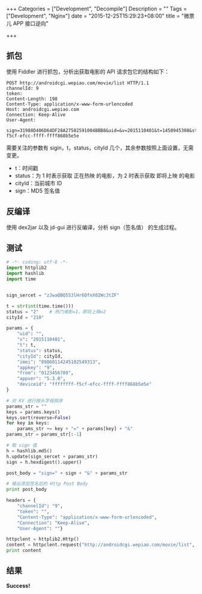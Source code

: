+++
Categories = ["Development", "Decompile"]
Description = ""
Tags = ["Development", "Nginx"]
date = "2015-12-25T15:29:23+08:00"
title = "微票儿 APP 接口逆向"

+++

## 抓包

使用 Fiddler 进行抓包，分析出获取电影的 API 请求包它的结构如下：
```
POST http://androidcgi.wepiao.com/movie/list HTTP/1.1
channelId: 9
token: 
Content-Length: 198
Content-Type: application/x-www-form-urlencoded
Host: androidcgi.wepiao.com
Connection: Keep-Alive
User-Agent: 

sign=31988D406D64DF28A27502591004BBB8&uid=&v=2015110401&t=1450945308&status=2&cityId=210&imei=89860114245102549313&appkey=9&from=0123456789&appver=5.3.0&deviceid=ffffffff-f5cf-efcc-ffff-ffff868b5e5e
```


需要关注的参数有 sigin，t，status，cityId 几个，其余参数按照上面设置，无需变更。
- t：时间戳
- status：为 1 时表示获取 正在热映 的电影，为 2 时表示获取 即将上映 的电影
- cityId：当前城市 ID
- sign：MD5 签名值

## 反编译

使用 dex2jar 以及 jd-gui 进行反编译，分析 sign（签名值） 的生成过程。

## 测试

```python
# -*- coding: utf-8 -*-
import httplib2
import hashlib
import time


sign_sercet = "zJwaQBQ553lHr6DfnX02WcJtZF"

t = str(int(time.time()))
status = "2"    # 热门电影=1，即将上映=2
cityId = "210"

params = {
    "uid": "",
    "v": "2015110401",
    "t": t,
    "status": status,
    "cityId": cityId,
    "imei": "89860114245102549313",
    "appkey": "9",
    "from": "0123456789",
    "appver": "5.3.0",
    "deviceid": "ffffffff-f5cf-efcc-ffff-ffff868b5e5e"
}

# 对 KV 进行按头字母排序
params_str = ""
keys = params.keys()
keys.sort(reverse=False)
for key in keys:
    params_str += key + "=" + params[key] + "&"
params_str = params_str[:-1]

# 取 sign 值
h = hashlib.md5()
h.update(sign_sercet + params_str)
sign = h.hexdigest().upper()

post_body = "sign=" + sign + "&" + params_str

# 输出添加签名后的 Http Post Body
print post_body

headers = {
    "channelId": "9",
    "token": "",
    "Content-Type": "application/x-www-form-urlencoded",
    "Connection": "Keep-Alive",
    "User-Agent": ""}

httpclent = httplib2.Http()
content = httpclent.request("http://androidcgi.wepiao.com/movie/list", 'POST', headers=headers, body=post_body)[1]
print content
```

## 结果

**Success!**